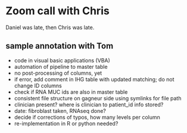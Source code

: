 # Zoom call with Chris

Daniel was late, then Chris was late.

## sample annotation with Tom

- code in visual basic applications (VBA)
- automation of pipeline to master table
- no post-processing of columns, yet
- if error, add comment in IHG table with updated matching; do not change ID columns
- check if RNA MUC ids are also in master table
- consistent file structure on gagneur side using symlinks for file path
- clinician present? where is clinician to patient_id info stored?
- date: fibroblast taken, RNAseq done?
- decide if corrections of typos, how many levels per column
- re-implementation in R or python needed?

